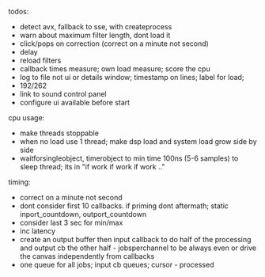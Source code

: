todos:
 - detect avx, fallback to sse, with createprocess
 - warn about maximum filter length, dont load it
 - click/pops on correction (correct on a minute not second)
 - delay
 - reload filters
 - callback times measure; own load measure; score the cpu
 - log to file not ui or details window; timestamp on lines; label for load;
 - 192/262
 - link to sound control panel
 - configure ui available before start

cpu usage:
 - make threads stoppable
 - when no load use 1 thread; make dsp load and system load grow side by side
 - waitforsingleobject, timerobject to min time 100ns (5-6 samples) to sleep thread; its in "if work if work if work .."

timing:
 - correct on a minute not second
 - dont consider first 10 callbacks. if priming dont aftermath; static inport_countdown, outport_countdown
 - consider last 3 sec for min/max
 - inc latency
 - create an output buffer then input callback to do half of the processing and output cb the other half - jobsperchannel to be always even
   or drive the canvas independently from callbacks
 - one queue for all jobs; input cb queues; cursor - processed
 
